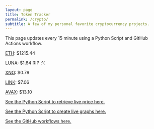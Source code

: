 ```yaml
---
layout: page
title: Token Tracker
permalink: /crypto/
subtitle: A few of my personal favorite cryptocurrency projects.
---
```


 This page updates every 15 minute using a Python Script and GitHub Actions workflow.


<!--BEGINCRYPTOINPUT-->
[ETH](https://smfxfc.github.io/crypto/eth.html): $1215.44

[LUNA](https://smfxfc.github.io/crypto/luna.html): $1.64 RIP :'(

[XNO](https://smfxfc.github.io/crypto/xno.html): $0.79

[LINK](https://smfxfc.github.io/crypto/link.html): $7.06

[AVAX](https://smfxfc.github.io/crypto/avax.html): $13.10

<!--ENDCRYPTOINPUT-->
 
 
[See the Python Script to retrieve live price here.](https://github.com/smfxfc/smfxfc.github.io/blob/master/src/get_cryptos.py)

[See the Python Script to create live graphs here.](https://github.com/smfxfc/smfxfc.github.io/blob/master/src/graph_crypto.py)

[See the GitHub workflows here.](https://github.com/smfxfc/smfxfc.github.io/blob/master/.github/workflows/)
